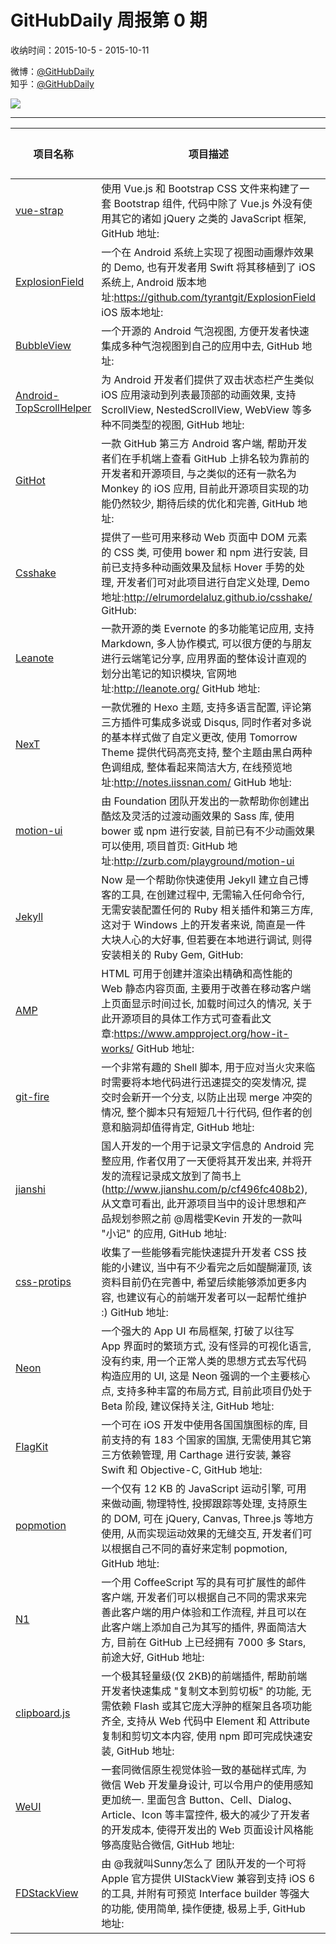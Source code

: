 # GitHubDaily 周报第 0 期

收纳时间：2015-10-5 - 2015-10-11

微博：[@GitHubDaily](https://weibo.com/GitHubDaily)    
知乎：[@GitHubDaily](https://www.zhihu.com/people/githubdaily)

![](https://raw.githubusercontent.com/GitHubDaily/GitHubDaily/master/assets/weixin.png)

---

项目名称 | 项目描述 | 示例图 | 微博
--- | --- | --- | ---
[vue-strap](status.github_url) | 使用 Vue.js 和 Bootstrap CSS 文件来构建了一套 Bootstrap 组件, 代码中除了 Vue.js 外没有使用其它的诸如 jQuery 之类的 JavaScript 框架, GitHub 地址: | ![](http://ww2.sinaimg.cn/large/006fiYtfgw1ewxjrii1gjj31kw113do9.jpg) | [![](https://raw.githubusercontent.com/GitHubDaily/GitHubDaily/master/assets/sina_logo.png)](https://weibo.com/5722964389/CEEkCCPD3)
[ExplosionField](status.github_url) | 一个在 Android 系统上实现了视图动画爆炸效果的 Demo, 也有开发者用 Swift 将其移植到了 iOS 系统上, Android 版本地址:https://github.com/tyrantgit/ExplosionField iOS 版本地址: | ![](http://ww3.sinaimg.cn/large/006fiYtfgw1ewxjjgt994g30fj0nc4qp.gif) | [![](https://raw.githubusercontent.com/GitHubDaily/GitHubDaily/master/assets/sina_logo.png)](https://weibo.com/5722964389/CEEhk9pJg)
[BubbleView](status.github_url) | 一个开源的 Android 气泡视图, 方便开发者快速集成多种气泡视图到自己的应用中去, GitHub 地址: | ![](http://ww1.sinaimg.cn/large/006fiYtfgw1ewxixg7dgsj307g0c4t93.jpg) | [![](https://raw.githubusercontent.com/GitHubDaily/GitHubDaily/master/assets/sina_logo.png)](https://weibo.com/5722964389/CEE8Hl92J)
[Android-TopScrollHelper](status.github_url) | 为 Android 开发者们提供了双击状态栏产生类似 iOS 应用滚动到列表最顶部的动画效果, 支持 ScrollView, NestedScrollView, WebView 等多种不同类型的视图, GitHub 地址: | ![](http://ww2.sinaimg.cn/large/006fiYtfgw1ewxd7yranqj31kw148h1x.jpg) | [![](https://raw.githubusercontent.com/GitHubDaily/GitHubDaily/master/assets/sina_logo.png)](https://weibo.com/5722964389/CECQxq07V)
[GitHot](status.github_url) | 一款 GitHub 第三方 Android 客户端, 帮助开发者们在手机端上查看 GitHub 上排名较为靠前的开发者和开源项目, 与之类似的还有一款名为 Monkey 的 iOS 应用, 目前此开源项目实现的功能仍然较少, 期待后续的优化和完善, GitHub 地址: | ![](http://ww3.sinaimg.cn/large/006fiYtfgw1ewxd359mtzj306o0bumxk.jpg) | [![](https://raw.githubusercontent.com/GitHubDaily/GitHubDaily/master/assets/sina_logo.png)](https://weibo.com/5722964389/CECOFiQti)
[Csshake](status.github_url) | 提供了一些可用来移动 Web 页面中 DOM 元素的 CSS 类, 可使用 bower 和 npm 进行安装, 目前已支持多种动画效果及鼠标 Hover 手势的处理, 开发者们可对此项目进行自定义处理, Demo 地址:http://elrumordelaluz.github.io/csshake/ GitHub: | ![](http://ww1.sinaimg.cn/large/006fiYtfgw1ewx9ednpv7j31kw113jyd.jpg) | [![](https://raw.githubusercontent.com/GitHubDaily/GitHubDaily/master/assets/sina_logo.png)](https://weibo.com/5722964389/CEBYTE5HG)
[Leanote](status.github_url) | 一款开源的类 Evernote 的多功能笔记应用, 支持 Markdown, 多人协作模式, 可以很方便的与朋友进行云端笔记分享, 应用界面的整体设计直观的划分出笔记的知识模块, 官网地址:http://leanote.org/ GitHub 地址: | ![](http://ww2.sinaimg.cn/large/006fiYtfgw1ewx8pvzc0sj31kw113wnh.jpg) | [![](https://raw.githubusercontent.com/GitHubDaily/GitHubDaily/master/assets/sina_logo.png)](https://weibo.com/5722964389/CEBPlfEMZ)
[NexT](status.github_url) | 一款优雅的 Hexo 主题, 支持多语言配置, 评论第三方插件可集成多说或 Disqus, 同时作者对多说的基本样式做了自定义更改, 使用 Tomorrow Theme 提供代码高亮支持, 整个主题由黑白两种色调组成, 整体看起来简洁大方, 在线预览地址:http://notes.iissnan.com/ GitHub 地址: | ![](http://ww1.sinaimg.cn/large/006fiYtfgw1ewx367zb80j31kw1134br.jpg) | [![](https://raw.githubusercontent.com/GitHubDaily/GitHubDaily/master/assets/sina_logo.png)](https://weibo.com/5722964389/CEAzFia1B)
[motion-ui](status.github_url) | 由 Foundation 团队开发出的一款帮助你创建出酷炫及灵活的过渡动画效果的 Sass 库, 使用 bower 或 npm 进行安装, 目前已有不少动画效果可以使用, 项目首页: GitHub 地址:http://zurb.com/playground/motion-ui | ![](http://ww4.sinaimg.cn/large/006fiYtfgw1ewx1krazjcj31kw113145.jpg) | [![](https://raw.githubusercontent.com/GitHubDaily/GitHubDaily/master/assets/sina_logo.png)](https://weibo.com/5722964389/CEAd0uBoT)
[Jekyll](status.github_url) | Now 是一个帮助你快速使用 Jekyll 建立自己博客的工具, 在创建过程中, 无需输入任何命令行, 无需安装配置任何的 Ruby 相关插件和第三方库, 这对于 Windows 上的开发者来说, 简直是一件大块人心的大好事, 但若要在本地进行调试, 则得安装相关的 Ruby Gem, GitHub: | ![](http://ww4.sinaimg.cn/large/006fiYtfgw1ewx1ie5fx1j30vu0uiwir.jpg) | [![](https://raw.githubusercontent.com/GitHubDaily/GitHubDaily/master/assets/sina_logo.png)](https://weibo.com/5722964389/CEAc68gzN)
[AMP](status.github_url) | HTML 可用于创建并渲染出精确和高性能的 Web 静态内容页面, 主要用于改善在移动客户端上页面显示时间过长, 加载时间过久的情况, 关于此开源项目的具体工作方式可查看此文章:https://www.ampproject.org/how-it-works/ GitHub 地址: | ![](http://ww2.sinaimg.cn/large/006fiYtfgw1ewx0mkg7jgj31kw11348i.jpg) | [![](https://raw.githubusercontent.com/GitHubDaily/GitHubDaily/master/assets/sina_logo.png)](https://weibo.com/5722964389/CEzZFaUHk)
[git-fire](status.github_url) | 一个非常有趣的 Shell 脚本, 用于应对当火灾来临时需要将本地代码进行迅速提交的突发情况, 提交时会新开一个分支, 以防止出现 merge 冲突的情况, 整个脚本只有短短几十行代码, 但作者的创意和脑洞却值得肯定, GitHub 地址: | ![](http://ww2.sinaimg.cn/large/006fiYtfgw1ewx037e27kj30cs0cswen.jpg) | [![](https://raw.githubusercontent.com/GitHubDaily/GitHubDaily/master/assets/sina_logo.png)](https://weibo.com/5722964389/CEzS6e9lD)
[jianshi](status.github_url) | 国人开发的一个用于记录文字信息的 Android 完整应用, 作者仅用了一天便将其开发出来, 并将开发的流程记录成文放到了简书上(http://www.jianshu.com/p/cf496fc408b2), 从文章可看出, 此开源项目当中的设计思想和产品规划参照之前 @周楷雯Kevin 开发的一款叫 "小记" 的应用, GitHub 地址: | ![](http://ww3.sinaimg.cn/large/006fiYtfgw1ewwh5p6k5fj30jz0y30tt.jpg) | [![](https://raw.githubusercontent.com/GitHubDaily/GitHubDaily/master/assets/sina_logo.png)](https://weibo.com/5722964389/CEvAh8zhv)
[css-protips](status.github_url) | 收集了一些能够看完能快速提升开发者 CSS 技能的小建议, 当中有不少看完之后如醍醐灌顶, 该资料目前仍在完善中, 希望后续能够添加更多内容, 也建议有心的前端开发者可以一起帮忙维护 :) GitHub 地址: | ![](http://ww3.sinaimg.cn/large/006fiYtfgw1ewwgrvuvv2j316s7cahdt.jpg) | [![](https://raw.githubusercontent.com/GitHubDaily/GitHubDaily/master/assets/sina_logo.png)](https://weibo.com/5722964389/CEvuTuYdS)
[Neon](status.github_url) | 一个强大的 App UI 布局框架, 打破了以往写 App 界面时的繁琐方式, 没有怪异的可视化语言, 没有约束, 用一个正常人类的思想方式去写代码构造应用的 UI, 这是 Neon 强调的一个主要核心点, 支持多种丰富的布局方式, 目前此项目仍处于 Beta 阶段, 建议保持关注, GitHub 地址: | ![](http://ww3.sinaimg.cn/large/006fiYtfgw1ewwgd19gq7j30p00ijaf9.jpg) | [![](https://raw.githubusercontent.com/GitHubDaily/GitHubDaily/master/assets/sina_logo.png)](https://weibo.com/5722964389/CEvp52LoW)
[FlagKit](status.github_url) | 一个可在 iOS 开发中使用各国国旗图标的库, 目前支持的有 183 个国家的国旗, 无需使用其它第三方依赖管理, 用 Carthage 进行安装, 兼容 Swift 和 Objective-C, GitHub 地址: | ![](http://ww4.sinaimg.cn/large/006fiYtfgw1ewweya0jgrj30ko5f0aql.jpg) | [![](https://raw.githubusercontent.com/GitHubDaily/GitHubDaily/master/assets/sina_logo.png)](https://weibo.com/5722964389/CEv5lplL2)
[popmotion](status.github_url) | 一个仅有 12 KB 的 JavaScript 运动引擎, 可用来做动画, 物理特性, 投掷跟踪等处理, 支持原生的 DOM, 可在 jQuery, Canvas, Three.js 等地方使用, 从而实现运动效果的无缝交互, 开发者们可以根据自己不同的喜好来定制 popmotion, GitHub 地址: | ![](http://ww1.sinaimg.cn/large/006fiYtfgw1ewwejssspzj31kw113dj0.jpg) | [![](https://raw.githubusercontent.com/GitHubDaily/GitHubDaily/master/assets/sina_logo.png)](https://weibo.com/5722964389/CEuZCx1K1)
[N1](status.github_url) | 一个用 CoffeeScript 写的具有可扩展性的邮件客户端, 开发者们可以根据自己不同的需求来完善此客户端的用户体验和工作流程, 并且可以在此客户端上添加自己为其写的插件, 界面简洁大方, 目前在 GitHub 上已经拥有 7000 多 Stars, 前途大好, GitHub 地址: | ![](http://ww4.sinaimg.cn/large/006fiYtfgw1ewwdu2f0p7j30vk0mvn4h.jpg) | [![](https://raw.githubusercontent.com/GitHubDaily/GitHubDaily/master/assets/sina_logo.png)](https://weibo.com/5722964389/CEuPAwft5)
[clipboard.js](status.github_url) | 一个极其轻量级(仅 2KB)的前端插件, 帮助前端开发者快速集成 "复制文本到剪切板" 的功能, 无需依赖 Flash 或其它庞大浮肿的框架且各项功能齐全, 支持从 Web 代码中 Element 和 Attribute 复制和剪切文本内容, 使用 npm 即可完成快速安装, GitHub 地址: | ![](http://ww2.sinaimg.cn/large/006fiYtfgw1ewwd2g92fvj31kw6dte81.jpg) | [![](https://raw.githubusercontent.com/GitHubDaily/GitHubDaily/master/assets/sina_logo.png)](https://weibo.com/5722964389/CEuETqYUT)
[WeUI](status.github_url) | 一套同微信原生视觉体验一致的基础样式库, 为微信 Web 开发量身设计, 可以令用户的使用感知更加统一. 里面包含 Button、Cell、Dialog、Article、Icon 等丰富控件, 极大的减少了开发者的开发成本, 使得开发出的 Web 页面设计风格能够高度贴合微信, GitHub 地址: | ![](http://ww4.sinaimg.cn/large/006fiYtfgw1ewwcre99yxj30bi0kg0tw.jpg) | [![](https://raw.githubusercontent.com/GitHubDaily/GitHubDaily/master/assets/sina_logo.png)](https://weibo.com/5722964389/CEuAC5GWN)
[FDStackView](status.github_url) | 由 @我就叫Sunny怎么了 团队开发的一个可将 Apple 官方提供 UIStackView 兼容到支持 iOS 6 的工具, 并附有可预览 Interface builder 等强大的功能, 使用简单, 操作便捷, 极易上手, GitHub 地址: | ![](http://ww2.sinaimg.cn/large/006fiYtfgw1ewwcefhhhij30dy0f8q57.jpg) | [![](https://raw.githubusercontent.com/GitHubDaily/GitHubDaily/master/assets/sina_logo.png)](https://weibo.com/5722964389/CEuvF59Vg)
